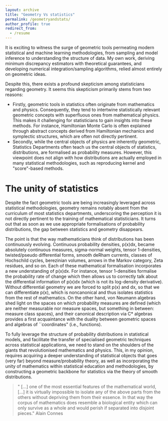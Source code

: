 ```yaml
---
layout: archive
title: "Geometry Vs statistics"
permalink: /geometryandstats/
author_profile: true
redirect_from:
  - /resume
---
```


It is exciting to witness the surge of geometric tools permeating modern statistical and machine learning methodologies, from sampling and model inference to understanding the structure of data. 
My own work, deriving minimum discrepancy estimators with theoretical guarantees, and developing numerical integration/sampling algorithms, relied almost entirely on geometric ideas.

Despite this, there exists a profound skepticism among statisticians regarding geometry.
It seems this skepticism primarily stems from two reasons:
* Firstly, geometric tools in statistics often originate from mathematics and physics. Consequently, they tend to intertwine statistically relevant geometric concepts with superfluous ones from mathematical physics. This makes it challenging for statisticians to gain insights into these methods. For instance, Hamiltonian Monte Carlo is often explained through abstract concepts derived from Hamiltonian mechanics and symplectic structures, which are often not directly pertinent.
* Secondly, while the central objects of physics are inherently geometric, Statistics Departments often teach us the central objects of statistics, distributions, are formalised as probability measures. However, this viewpoint does not align with how distributions are actually employed in many statistical methodologies, such as reproducing kernel and "score"-based methods.




The unity of statistics 
======

Despite the fact geometric tools are being increasingly leveraged across statistical methodologies,
geometry remains notably absent from the curriculum of most statistics departments,
underscoring the perception it is not directly pertinent to the training of mathematical statisticians.
It turns out that as soon as we use appropriate formalisations of probability distributions, the gap between statistics and geometry disappears. 

The point is that the way mathematicians think of distributions has been continuously evolving. Continuous probability densities, p(x)dx, became absolutely continuous measures, sigma-normal weights, tensor 1-densities, twisted/pseudo differential forms, smooth deRham currents,
classes of Hochschild cycles, berezinian volumes, arrows in the Markov category, Zeta residues, and so on.
Each of these mathematical formalisation incorporates a new understanding of p(x)dx. For instance, tensor 1-densities formalise the probability rate of change which then allows us to correctly talk about the differential information of p(x)dx (which is not its log-density derivative). Without differential geometry we are forced to split p(x) and dx, so that we can differentiate p(x), which is noncanonical and thus isolates statistics from the rest of mathematics. 
On the other hand, von Neumann algebras shed light on the spaces on which probability measures are defined (which are neither measurable nor measure spaces, but something in between: measure class spaces), and their canonical description via C* algebras provides a first acquaintance with the duality between geometric spaces and algebras of ``coordinates" (i.e., functions).

To fully leverage the structure of probability distributions in statistical models, and facilitate the transfer of specialised geometric techniques across statistical applications, we need to stand on the shoulders of the giants that revolutionised mathematics and physics. This, in my opinion, requires acquiring a deeper understanding of statistical objects that goes (very far) beyond  measure/probability theory, as well as incorporating the unity of mathematics within statistical education and methodologies, by constructing a geometric backbone for statistics via the theory of smooth distributions.

<blockquote>
    <p> " [...] one of the most essential features of the mathematical world, [...] it is virtually impossible to isolate any of the above
parts from the others without depriving them from their essence. In that way the
corpus of mathematics does resemble a biological entity which can only survive as
a whole and would perish if separated into disjoint pieces." Alain Connes
    </p>
  </blockquote>


<!--
J'Accuse...! 
=======

To appropriately reference and leverage mathematical knowledge, it is crucial to understand the correct mathematical formalisations of the objects used in statistical computations. For example, the very idea of constructing the log-density derivative, to utilise the distribution's differential information, creates a divide between mathematics and statistics, since it introduces an arbitrary choice of reference "measure" and an unjustified logarithm, a practice mathematicians would rarely employ. 

In fact, within a single application distributions will often be formalised with different structures reflecting the property we are interested in. 
For instance, when constructing measure-preserving systems for sampling/inference we will typically rely on Lie algebroids and twisted cohomology structures, in which distributions are viewed as 1-densities or twisted top-forms.
On the other hand, when we construct bias-correction tools we often only leverage their cocycle structures; when we build discrepancies we typically should view them as continuous linear functionals on function spaces,
while when we study ergodicity we typically use their measure-class structure, in which distributions are viewed as faithful normal weights.

Understanding the foundations of distributions is vital to create a genuinely interdisciplinary environment that amalgamates insights from statisticians, physicists, and mathematicians. It is the reason why for the last three years I have been working on the "Unravelling a Geometric Conspiracy" article, currently in progress, see 
<a href="https://alebarp.github.io/">The unity of statistics</a>.


 Moreover these tools, e.g., Wasserstein gradients or Langevin processes use notions from geometric measure theory, distributional calculus, and stochastic differential equations. The foundational principles of these tools are hard to grasp for individuals without a background in geometry. For instance, the structure of SDEs, e.g., the Ito correction term, is described by second-order geometry (and cocycles of transformations). Yet, to quote Laurent Schwartz, there is no second-order calculus without tears. More precisely:

  <blockquote>
    <p> "Meyer a intitulé son article "Géométrie stochastique sans larmes";
            je ne suis pas sûr qu’il n’y ait pas de larmes, mais suis à peu près sûr qu’il
            y en a dans le mien. Les larmes paraissent un peu inévitablement liées au calcul
            du second ordre ; on ne pleure pas au premier ordre, on pleure au second, depuis
            déjà des générations."
    </p>
  </blockquote>
  
-->
  


